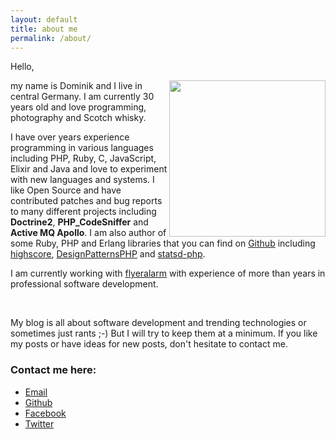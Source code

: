 ```yaml
---
layout: default
title: about me
permalink: /about/
---
```

<p>Hello,</p>

<div style="float: right;"><a href="IMG_7638.jpg"><img title="Dominik Liebler" alt="" src="../images/IMG_3502.jpg" style="height: 250px; width: auto;"/></a></div>
<p>my name is Dominik and I live in central Germany. I am currently 30 years old and love programming, photography and Scotch whisky.</p>

<p>I have over <script type="text/javascript">var year = new Date().getFullYear(); year -= 2006; document.write(year);</script> years experience programming in various languages including PHP, Ruby, C, JavaScript, Elixir and Java and love to experiment with new languages and systems. I like Open Source and have contributed patches and bug reports to many different projects including <strong>Doctrine2</strong>, <strong>PHP_CodeSniffer</strong> and <strong>Active MQ Apollo</strong>. I am also author of some Ruby, PHP and Erlang libraries that you can find on <a href="https://github.com/domnikl" target="_blank">Github</a> including <a href="https://github.com/domnikl/highscore" target="_blank">highscore</a>, <a href="https://github.com/domnikl/DesignPatternsPHP" target="_blank">DesignPatternsPHP</a> and <a href="https://github.com/domnikl/statsd-php" target="_blank">statsd-php</a>.</p>
<p>I am currently working with <a href="http://www.flyeralarm.com" target="_blank">flyeralarm</a> with experience of more than <script type="text/javascript">var year = new Date().getFullYear(); year -= 2006; document.write(year);</script> years in professional software development.

<div style="clear: both;"></div>

<br />

<p>My blog is all about software development and trending technologies or sometimes just rants ;-) But I will try to keep them at a minimum. If you like my posts or have ideas for new posts, don't hesitate to contact me.</p>

<h3>Contact me here:</h3>

<ul>
	<li><a href="mailto:liebler.dominik@gmail.com">Email</a></li>
	<li><a href="https://github.com/domnikl" target="_blank">Github</a></li>
	<li><a href="http://www.facebook.com/profile.php?id=100000276778047" target="_blank">Facebook</a></li>
	<li><a href="http://twitter.com/#!/domnikl" target="_blank">Twitter</a></li>
</ul>

